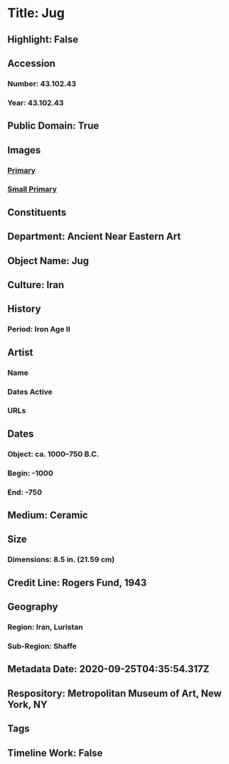 # Title: Jug
## Highlight: False
## Accession
### Number: 43.102.43
### Year: 43.102.43
## Public Domain: True
## Images
### [Primary](https://images.metmuseum.org/CRDImages/an/original/ME43_102_43.jpg)
### [Small Primary](https://images.metmuseum.org/CRDImages/an/web-large/ME43_102_43.jpg)
## Constituents
## Department: Ancient Near Eastern Art
## Object Name: Jug
## Culture: Iran
## History
### Period: Iron Age II
## Artist
### Name
### Dates Active
### URLs
## Dates
### Object: ca. 1000–750 B.C.
### Begin: -1000
### End: -750
## Medium: Ceramic
## Size
### Dimensions: 8.5 in. (21.59 cm)
## Credit Line: Rogers Fund, 1943
## Geography
### Region: Iran, Luristan
### Sub-Region: Shaffe
## Metadata Date: 2020-09-25T04:35:54.317Z
## Respository: Metropolitan Museum of Art, New York, NY
## Tags
## Timeline Work: False